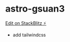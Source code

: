 # astro-gsuan3

[Edit on StackBlitz ⚡️](https://stackblitz.com/edit/astro-gsuan3)

- add tailwindcss
